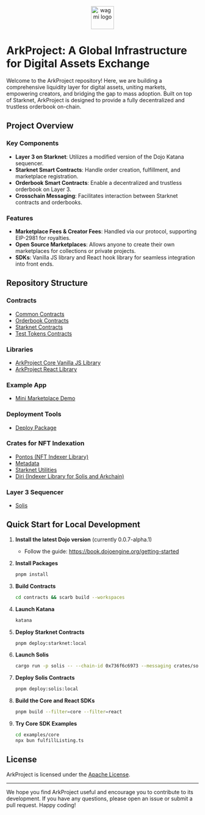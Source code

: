 <p align="center">
  <a href="https://www.arkproject.dev">
    <picture>
      <source media="(prefers-color-scheme: dark)" srcset="https://github.com/ArkProjectNFTs/ark-project/assets/243668/d2fe57d6-9ce9-4245-8496-b5ed157831ab">
      <img alt="wagmi logo" src="https://github.com/ArkProjectNFTs/ark-project/assets/243668/d2fe57d6-9ce9-4245-8496-b5ed157831ab" width="auto" height="60">
    </picture>
  </a>
</p>

# ArkProject: A Global Infrastructure for Digital Assets Exchange

Welcome to the ArkProject repository! Here, we are building a comprehensive liquidity layer for digital assets, uniting markets, empowering creators, and bridging the gap to mass adoption. Built on top of Starknet, ArkProject is designed to provide a fully decentralized and trustless orderbook on-chain.

## Project Overview

### Key Components

- **Layer 3 on Starknet**: Utilizes a modified version of the Dojo Katana sequencer.
- **Starknet Smart Contracts**: Handle order creation, fulfillment, and marketplace registration.
- **Orderbook Smart Contracts**: Enable a decentralized and trustless orderbook on Layer 3.
- **Crosschain Messaging**: Facilitates interaction between Starknet contracts and orderbooks.

### Features

- **Marketplace Fees & Creator Fees**: Handled via our protocol, supporting EIP-2981 for royalties.
- **Open Source Marketplaces**: Allows anyone to create their own marketplaces for collections or private projects.
- **SDKs**: Vanilla JS library and React hook library for seamless integration into front ends.

## Repository Structure

### Contracts

- [Common Contracts](https://github.com/ArkProjectNFTs/ark-project/tree/main/contracts/ark_common)
- [Orderbook Contracts](https://github.com/ArkProjectNFTs/ark-project/tree/main/contracts/ark_orderbook)
- [Starknet Contracts](https://github.com/ArkProjectNFTs/ark-project/tree/main/contracts/ark_starknet)
- [Test Tokens Contracts](https://github.com/ArkProjectNFTs/ark-project/tree/main/contracts/ark_tokens)

### Libraries

- [ArkProject Core Vanilla JS Library](https://github.com/ArkProjectNFTs/ark-project/tree/main/packages/core)
- [ArkProject React Library](https://github.com/ArkProjectNFTs/ark-project/tree/main/packages/react)

### Example App

- [Mini Marketplace Demo](https://github.com/ArkProjectNFTs/ark-project/tree/main/apps)

### Deployment Tools

- [Deploy Package](https://github.com/ArkProjectNFTs/ark-project/tree/main/packages/deployer)

### Crates for NFT Indexation

- [Pontos (NFT Indexer Library)](https://github.com/ArkProjectNFTs/ark-project/tree/main/crates/pontos)
- [Metadata](https://github.com/ArkProjectNFTs/ark-project/tree/main/crates/ark-metadata)
- [Starknet Utilities](https://github.com/ArkProjectNFTs/ark-project/tree/main/crates/ark-starknet)
- [Diri (Indexer Library for Solis and Arkchain)](https://github.com/ArkProjectNFTs/ark-project/tree/main/crates/diri)

### Layer 3 Sequencer

- [Solis](https://github.com/ArkProjectNFTs/ark-project/tree/main/crates/solis)

## Quick Start for Local Development

1. **Install the latest Dojo version** (currently 0.0.7-alpha.1)

   - Follow the guide: https://book.dojoengine.org/getting-started

2. **Install Packages**

   ```bash
   pnpm install
   ```

3. **Build Contracts**

   ```bash
   cd contracts && scarb build --workspaces
   ```

4. **Launch Katana**

   ```bash
   katana
   ```

5. **Deploy Starknet Contracts**

   ```bash
   pnpm deploy:starknet:local
   ```

6. **Launch Solis**

   ```bash
   cargo run -p solis -- --chain-id 0x736f6c6973 --messaging crates/solis/messaging.local.json --disable-fee -p 7777
   ```

7. **Deploy Solis Contracts**

   ```bash
   pnpm deploy:solis:local
   ```

8. **Build the Core and React SDKs**

   ```bash
   pnpm build --filter=core --filter=react
   ```

9. **Try Core SDK Examples**
   ```bash
   cd examples/core
   npx bun fulfillListing.ts
   ```

## License

ArkProject is licensed under the [Apache License](./LICENCE).

---

We hope you find ArkProject useful and encourage you to contribute to its development. If you have any questions, please open an issue or submit a pull request. Happy coding!
